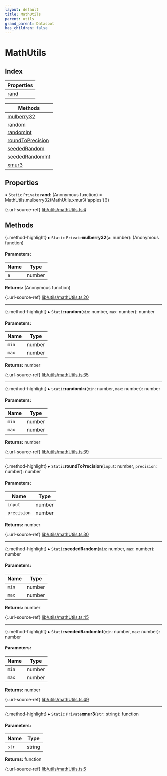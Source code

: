 ```yaml
---
layout: default
title: MathUtils
parent: utils
grand_parent: Dataspot
has_children: false
---
```


# MathUtils

## Index

| Properties |
|-----------|
| [rand](#rand) |

| Methods |
|-----------|
| [mulberry32](#mulberry32) |
| [random](#random) |
| [randomInt](#randomint) |
| [roundToPrecision](#roundtoprecision) |
| [seededRandom](#seededrandom) |
| [seededRandomInt](#seededrandomint) |
| [xmur3](#xmur3) |

## Properties

▪ `Static` `Private` **rand**: (Anonymous function) = MathUtils.mulberry32(MathUtils.xmur3('apples')())

{:.url-source-ref}
[lib/utils/mathUtils.ts:4](https://github.com/ascentcore/dataspot/blob/c80cb27/lib/utils/mathUtils.ts#L4)

## Methods

{:.method-highlight}
▸ `Static` `Private`**mulberry32**(`a`: number): (Anonymous function)

#### Parameters:

Name | Type |
------ | ------ |
`a` | number |

**Returns:** (Anonymous function)

{:.url-source-ref}
[lib/utils/mathUtils.ts:20](https://github.com/ascentcore/dataspot/blob/c80cb27/lib/utils/mathUtils.ts#L20)

___

{:.method-highlight}
▸ `Static`**random**(`min`: number, `max`: number): number

#### Parameters:

Name | Type |
------ | ------ |
`min` | number |
`max` | number |

**Returns:** number

{:.url-source-ref}
[lib/utils/mathUtils.ts:35](https://github.com/ascentcore/dataspot/blob/c80cb27/lib/utils/mathUtils.ts#L35)

___

{:.method-highlight}
▸ `Static`**randomInt**(`min`: number, `max`: number): number

#### Parameters:

Name | Type |
------ | ------ |
`min` | number |
`max` | number |

**Returns:** number

{:.url-source-ref}
[lib/utils/mathUtils.ts:39](https://github.com/ascentcore/dataspot/blob/c80cb27/lib/utils/mathUtils.ts#L39)

___

{:.method-highlight}
▸ `Static`**roundToPrecision**(`input`: number, `precision`: number): number

#### Parameters:

Name | Type |
------ | ------ |
`input` | number |
`precision` | number |

**Returns:** number

{:.url-source-ref}
[lib/utils/mathUtils.ts:30](https://github.com/ascentcore/dataspot/blob/c80cb27/lib/utils/mathUtils.ts#L30)

___

{:.method-highlight}
▸ `Static`**seededRandom**(`min`: number, `max`: number): number

#### Parameters:

Name | Type |
------ | ------ |
`min` | number |
`max` | number |

**Returns:** number

{:.url-source-ref}
[lib/utils/mathUtils.ts:45](https://github.com/ascentcore/dataspot/blob/c80cb27/lib/utils/mathUtils.ts#L45)

___

{:.method-highlight}
▸ `Static`**seededRandomInt**(`min`: number, `max`: number): number

#### Parameters:

Name | Type |
------ | ------ |
`min` | number |
`max` | number |

**Returns:** number

{:.url-source-ref}
[lib/utils/mathUtils.ts:49](https://github.com/ascentcore/dataspot/blob/c80cb27/lib/utils/mathUtils.ts#L49)

___

{:.method-highlight}
▸ `Static` `Private`**xmur3**(`str`: string): function

#### Parameters:

Name | Type |
------ | ------ |
`str` | string |

**Returns:** function

{:.url-source-ref}
[lib/utils/mathUtils.ts:6](https://github.com/ascentcore/dataspot/blob/c80cb27/lib/utils/mathUtils.ts#L6)
